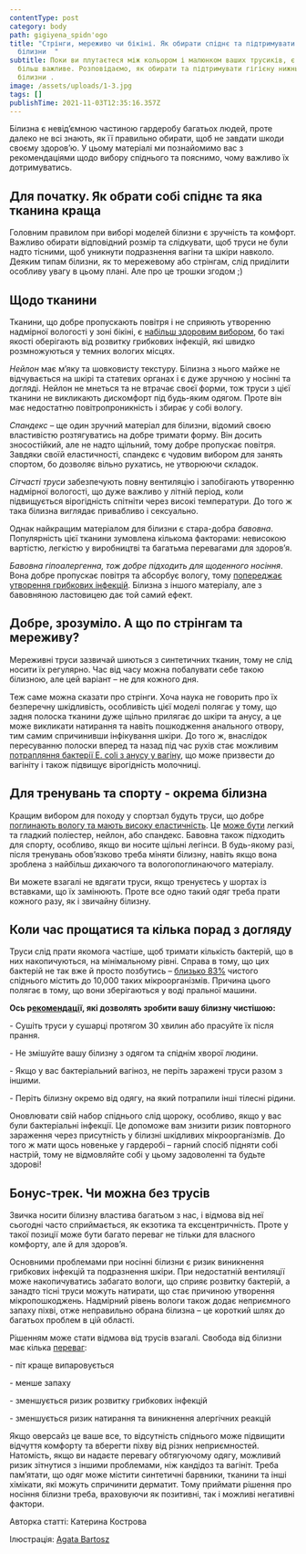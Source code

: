 ```yaml
---
contentType: post
category: body
path: gigiyena_spidn'ogo
title: "Стрінги, мереживо чи бікіні. Як обирати спіднє та підтримувати гігієну
  білизни  "
subtitle: Поки ви плутаєтеся між кольором і малюнком ваших трусиків, є дещо
  більш важливе. Розповідаємо, як обирати та підтримувати гігієну нижньої
  білизни .
image: /assets/uploads/1-3.jpg
tags: []
publishTime: 2021-11-03T12:35:16.357Z
---
```

<!--StartFragment-->

Білизна є невід’ємною частиною гардеробу багатьох людей, проте далеко не всі знають, як її правильно обирати, щоб не завдати шкоди своєму здоров’ю. У цьому матеріалі ми познайомимо вас з рекомендаціями щодо вибору спіднього та пояснимо, чому важливо їх дотримуватись.

<!--EndFragment-->

<!--StartFragment-->

## Для початку. Як обрати собі спіднє та яка тканина краща

Головним правилом при виборі моделей білизни є зручність та комфорт. Важливо обирати відповідний розмір та слідкувати, щоб труси не були надто тісними, щоб уникнути подразнення вагіни та шкіри навколо. Деяким типам білизни, як то мережевому або стрінгам, слід приділити особливу увагу в цьому плані. Але про це трошки згодом ;)

## Щодо тканини

Тканини, що добре пропускають повітря і не сприяють утворенню надмірної вологості у зоні бікіні, є [набільш здоровим вибором](http://article.scinursingresearch.com/pdf/ajnr-6-6-11.pdf), бо такі якості оберігають від розвитку грибкових інфекцій, які швидко розмножуються у темних вологих місцях.

*Нейлон* має м’яку та шовковисту текстуру. Білизна з нього майже не відчувається на шкірі та статевих органах і є дуже зручною у носінні та догляді. Нейлон не мнеться та не втрачає своєї форми, тож труси з цієї тканини не викликають дискомфорт під будь-яким одягом. Проте він має недостатню повітропроникність і збирає у собі вологу.

*Спандекс* – ще один зручний матеріал для білизни, відомий своєю властивістю розтягуватись на добре тримати форму. Він досить зносостійкий, але не надто щільний, тому добре пропускає повітря. Завдяки своїй еластичності, спандекс є чудовим вибором для занять спортом, бо дозволяє вільно рухатись, не утворюючи складок.

*Сітчасті труси* забезпечують повну вентиляцію і запобігають утворенню надмірної вологості, що дуже важливо у літній період, коли підвищується вірогідність спітніти через високі температури. До того ж така білизна виглядає привабливо і сексуально.

Однак найкращим матеріалом для білизни є стара-добра *бавовна*. Популярність цієї тканини зумовлена кількома факторами: невисокою вартістю, легкістю у виробництві та багатьма перевагами для здоров’я.

*Бавовна гіпоалергенна, тож добре підходить для щоденного носіння*. Вона добре пропускає повітря та абсорбує вологу, тому [попереджає утворення грибкових інфекцій](https://www.everydayhealth.com/yeast-infection/guide/prevention/). Білизна з іншого матеріалу, але з бавовняною ластовицею дає той самий ефект.

## Добре, зрозуміло. А що по стрінгам та мереживу?

Мереживні труси зазвичай шиються з синтетичних тканин, тому не слід носити їх регулярно. Час від часу можна побалувати себе такою білизною, але цей варіант – не для кожного дня.

Теж саме можна сказати про стрінги. Хоча наука не говорить про їх безперечну шкідливість, особливість цієї моделі полягає у тому, що задня полоска тканини дуже щільно прилягає до шкіри та анусу, а це може викликати натирання та навіть пошкодження анального отвору, тим самим спричинивши інфікування шкіри. До того ж, внаслідок пересуванню полоски вперед та назад під час рухів стає можливим [потрапляння бактерії E. coli з анусу у вагіну](https://www.everydayhealth.com/skin-beauty/women-who-wear-thongs/), що може призвести до вагініту і також підвищує вірогідність молочниці.

## Для тренувань та спорту - окрема білизна 

Кращим вибором для походу у спортзал будуть труси, що добре [поглинають вологу та мають високу еластичність](https://www.popsugar.com/fitness/should-you-wear-underwear-when-working-out-47672731). Це [може бути](https://pubmed.ncbi.nlm.nih.gov/9243163/) легкий та гладкий поліестер, нейлон, або спандекс. Бавовна також підходить для спорту, особливо, якщо ви носите щільні легінси. В будь-якому разі, після тренувань обов’язково треба міняти білизну, навіть якщо вона зроблена з найбільш дихаючого та вологопоглинаючого матеріалу.

Ви можете взагалі не вдягати труси, якщо тренуєтесь у шортах із вставками, що їх замінюють. Проте все одно такий одяг треба прати кожного разу, як і звичайну білизну.

## Коли час прощатися та кілька порад з догляду

Труси слід прати якомога частіше, щоб тримати кількість бактерій, що в них накопичуються, на мінімальному рівні. Справа в тому, що цих бактерій не так вже й просто позбутись – [близько 83%](https://abcnews.go.com/Health/Wellness/washing-machines-loaded-bacteria-dirty-clothes/story?id=10751420) чистого спіднього містить до 10,000 таких мікроорганізмів. Причина цього полягає в тому, що вони зберігаються у воді пральної машини.

**Ось р[екомендаці](https://www.healthline.com/health/womens-health/underwear-hygiene#7.-Consider-replacing-your-underwear-every-year)ї, які дозволять зробити вашу білизну чистішою:**

\- Сушіть труси у сушарці протягом 30 хвилин або прасуйте їх після прання.

\- Не змішуйте вашу білизну з одягом та спіднім хворої людини.

\- Якщо у вас бактеріальний вагіноз, не періть заражені труси разом з іншими.

\- Періть білизну окремо від одягу, на який потрапили інші тілесні рідини.

Оновлювати свій набор спіднього слід щороку, особливо, якщо у вас були бактеріальні інфекції. Це допоможе вам знизити ризик повторного зараження через присутність у білизні шкідливих мікроорганізмів. До того ж мати щось новеньке у гардеробі – гарний спосіб підняти собі настрій, тому не відмовляйте собі у цьому задоволенні та будьте здорові!

## **Бонус-трек. Чи можна без трусів** 

Звичка носити білизну властива багатьом з нас, і відмова від неї сьогодні часто сприймається, як екзотика та ексцентричність. Проте у такої позиції може бути багато переваг не тільки для власного комфорту, але й для здоров’я.

Основними проблемами при носінні білизни є ризик виникнення грибкових інфекцій та подразнення шкіри. При недостатній вентиляції може накопичуватись забагато вологи, що сприяє розвитку бактерій, а занадто тісні труси можуть натирати, що стає причиною утворення мікропошкоджень. Надмірний рівень вологи також додає неприємного запаху піхві, отже неправильно обрана білизна – це короткий шлях до багатьох проблем в цій області.

Рішенням може стати відмова від трусів взагалі. Свобода від білизни має кілька [переваг](https://www.healthline.com/health/going-commando-men#benefits):

\- піт краще випаровується

\- менше запаху

\- зменшується ризик розвитку грибкових інфекцій

\- зменшується ризик натирання та виникнення алергічних реакцій

Якщо оверсайз це ваше все, то відсутність спіднього може підвищити відчуття комфорту та вберегти піхву від різних неприємностей. Натомість, якщо ви надаєте перевагу обтягуючому одягу, можливий ризик зітнутися з іншими проблемами, ніж кандідоз та вагініт. Треба пам’ятати, що одяг може містити синтетичні барвники, тканини та інші хімікати, які можуть спричинити дерматит. Тому приймати рішення про носіння білизни треба, враховуючи як позитивні, так і можливі негативні фактори.

<!--EndFragment-->

Авторка статті: Катерина Кострова

Ілюстрація: [Agata Bartosz](https://www.agabartosz.com)[](https://www.instagram.com/agabartosz/)